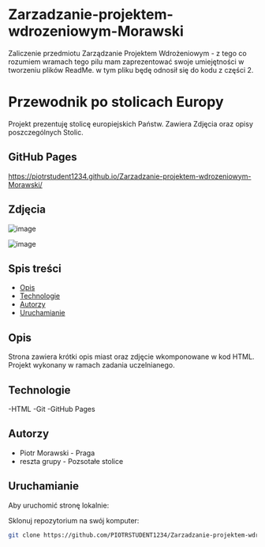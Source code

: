 # Zarzadzanie-projektem-wdrozeniowym-Morawski
Zaliczenie przedmiotu Zarządzanie Projektem Wdrożeniowym - z tego co rozumiem wramach tego pilu mam zaprezentować swoje umiejętności w tworzeniu plików ReadMe. w tym pliku będę odnosił się do kodu z części 2.

# Przewodnik po stolicach Europy

Projekt prezentuję stolicę europiejskich Państw. Zawiera Zdjęcia oraz opisy poszczególnych Stolic.

## GitHub Pages

https://piotrstudent1234.github.io/Zarzadzanie-projektem-wdrozeniowym-Morawski/

## Zdjęcia

![image](https://github.com/user-attachments/assets/fe489361-f71e-4f45-b1ec-91e693b64657)


![image](https://github.com/user-attachments/assets/bb6c958a-b341-4145-86ed-62ccb5dd6151)


## Spis treści

- [Opis](#opis)
- [Technologie](#technologie)
- [Autorzy](#autorzy)
- [Uruchamianie](#uruchamianie)

## Opis

Strona zawiera krótki opis miast oraz zdjęcie wkomponowane w kod HTML. Projekt wykonany w ramach zadania uczelnianego.

## Technologie

-HTML
-Git
-GitHub Pages

## Autorzy
- Piotr Morawski - Praga
- reszta grupy - Pozsotałe stolice

## Uruchamianie
Aby uruchomić stronę lokalnie:

Sklonuj repozytorium na swój komputer:
```bash
git clone https://github.com/PIOTRSTUDENT1234/Zarzadzanie-projektem-wdrozeniowym-Morawski.git




